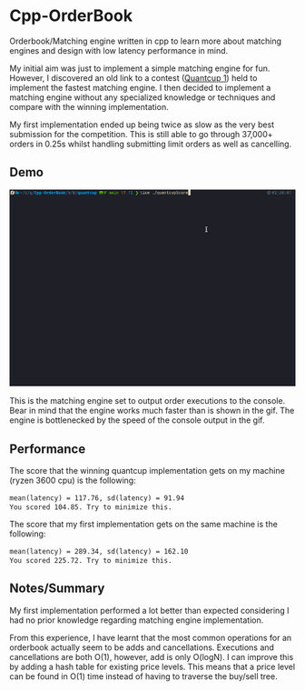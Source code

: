 # Cpp-OrderBook

Orderbook/Matching engine written in cpp to learn more about matching engines and design with low latency performance in mind.

My initial aim was just to implement a simple matching engine for fun.
However, I discovered an old link to a contest ([Quantcup 1](https://sites.google.com/site/quantcup/)) held to implement the fastest matching engine.
I then decided to implement a matching engine without any specialized knowledge or techniques and compare with the winning implementation.

My first implementation ended up being twice as slow as the very best submission for the competition.
This is still able to go through 37,000+ orders in 0.25s whilst handling submitting limit orders as well as cancelling.

## Demo

![](https://github.com/DiwashRai/Cpp-OrderBook/blob/main/assets/OrderExecutions-Console-Output.gif)

This is the matching engine set to output order executions to the console. Bear in mind that the engine works much faster than is shown in the gif.
The engine is bottlenecked by the speed of the console output in the gif.

## Performance

The score that the winning quantcup implementation gets on my machine (ryzen 3600 cpu) is the following:
```
mean(latency) = 117.76, sd(latency) = 91.94
You scored 104.85. Try to minimize this.
```
The score that my first implementation gets on the same machine is the following:
```
mean(latency) = 289.34, sd(latency) = 162.10
You scored 225.72. Try to minimize this.
```

## Notes/Summary

My first implementation performed a lot better than expected considering I had no prior knowledge regarding matching engine implementation.

From this experience, I have learnt that the most common operations for an orderbook actually seem to be adds and cancellations.
Executions and cancellations are both O(1), however, add is only O(logN). I can improve this by adding a hash table for existing price levels.
This means that a price level can be found in O(1) time instead of having to traverse the buy/sell tree.

